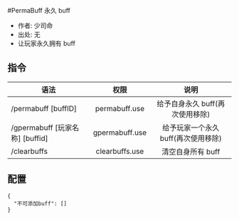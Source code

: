 #PermaBuff 永久 buff

- 作者: 少司命
- 出处: 无
- 让玩家永久拥有 buff

## 指令

| 语法                            |      权限      |                说明                 |
| ------------------------------- | :------------: | :---------------------------------: |
| /permabuff [buffID]             | permabuff.use  |   给予自身永久 buff(再次使用移除)   |
| /gpermabuff [玩家名称] [buffid] | gpermabuff.use | 给予玩家一个永久 buff(再次使用移除) |
| /clearbuffs                     | clearbuffs.use |          清空自身所有 buff          |

## 配置

```(json)
{
  "不可添加buff": []
}
```
